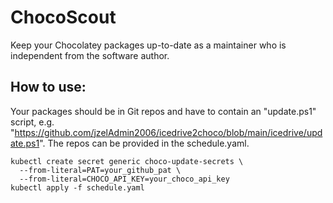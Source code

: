 # ChocoScout

Keep your Chocolatey packages up-to-date as a maintainer who is independent from the software author.
## How to use:

Your packages should be in Git repos and have to contain an "update.ps1" script, e.g. "https://github.com/jzelAdmin2006/icedrive2choco/blob/main/icedrive/update.ps1". The repos can be provided in the schedule.yaml.

``` shell
kubectl create secret generic choco-update-secrets \
  --from-literal=PAT=your_github_pat \
  --from-literal=CHOCO_API_KEY=your_choco_api_key
kubectl apply -f schedule.yaml
```

